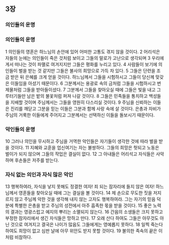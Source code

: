 ## 3장
### 의인들의 운명
### 의인들의 운명
1 의인들의 영혼은 하느님의 손안에 있어 어떠한 고통도 겪지 않을 것이다.
2 어리석은 자들의 눈에는 의인들이 죽은 것처럼 보이고 그들의 말로가 고난으로 생각되며
3 우리에게서 떠나는 것이 파멸로 여겨지지만 그들은 평화를 누리고 있다.
4 사람들이 보기에 의인들이 벌을 받는 것 같지만 그들은 불사의 희망으로 가득 차 있다.
5 그들은 단련을 조금 받은 뒤 은혜를 크게 얻을 것이다. 하느님께서 그들을 시험하시고 그들이 당신께 맞갖은 이들임을 아셨기 때문이다.
6 그분께서는 용광로 속의 금처럼 그들을 시험하시고 번제물처럼 그들을 받아들이셨다.
7 그분께서 그들을 찾아오실 때에 그들은 빛을 내고 그루터기들만 남은 밭의 불꽃처럼 퍼져 나갈 것이다.
8 그들은 민족들을 통치하고 백성들을 지배할 것이며 주님께서는 그들을 영원히 다스리실 것이다.
9 주님을 신뢰하는 이들은 진리를 깨닫고 그분을 믿는 이들은 그분과 함께 사랑 속에 살 것이다. 은총과 자비가 주님의 거룩한 이들에게 주어지고 그분께서는 선택하신 이들을 돌보시기 때문이다.
### 악인들의 운명
10 그러나 의인을 무시하고 주님을 거역한 악인들은 자기들이 생각한 것에 따라 벌을 받을 것이다.
11 지혜와 교훈을 업신여기는 자는 불쌍하다. 그들의 희망은 헛되고 노동은 벌이가 되지 않으며 그들의 작업은 결실이 없다.
12 그 아내들은 어리석고 자식들은 사악하며 후손들은 저주를 받는다.
### 자식 없는 의인과 자식 많은 악인
13 행복하여라, 자식을 낳지 못해도 정결한 여자! 죄 되는 잠자리에 들지 않은 여자! 하느님께서 영혼들을 찾아오실 때에 그는 결실을 볼 것이다.
14 제 손으로 무도한 짓을 저지르지 않고 주님께 악한 것을 생각해 내지 않는 고자도 행복하여라. 그는 자기의 믿음 덕분에 특별한 은총을 받고 주님의 성전에서 아주 흡족한 몫을 받을 것이다.
15 좋은 노력의 결과는 영광스럽고 예지의 뿌리는 소멸되지 않는다.
16 간음의 소생들은 크지 못하고 부정한 잠자리에서 생긴 자식들은 망하고 만다.
17 오래 산다 하여도 그들은 아무것도 아닌 것으로 여겨지고 결국은 나이가 많음도 그들에게는 영예롭지 못하다.
18 일찍 죽는다 하여도 희망이 없고 심판 날에 아무 위안도 받지 못할 것이다.
19 불의한 족속의 끝은 이처럼 비참하다.
